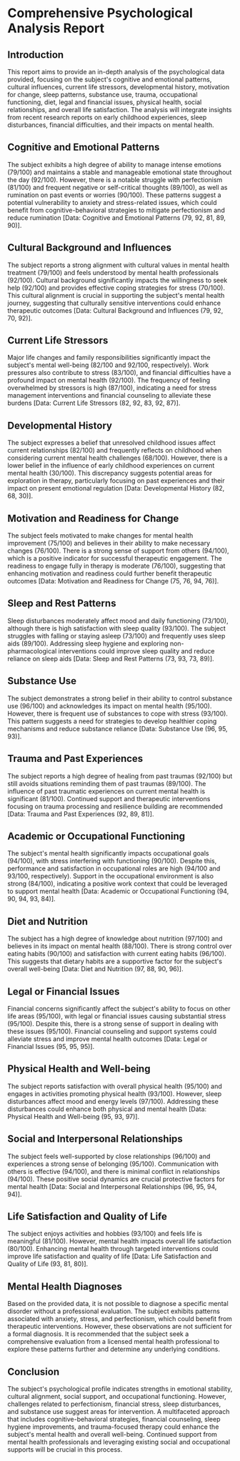 # Comprehensive Psychological Analysis Report

## Introduction

This report aims to provide an in-depth analysis of the psychological data provided, focusing on the subject's cognitive and emotional patterns, cultural influences, current life stressors, developmental history, motivation for change, sleep patterns, substance use, trauma, occupational functioning, diet, legal and financial issues, physical health, social relationships, and overall life satisfaction. The analysis will integrate insights from recent research reports on early childhood experiences, sleep disturbances, financial difficulties, and their impacts on mental health.

## Cognitive and Emotional Patterns

The subject exhibits a high degree of ability to manage intense emotions (79/100) and maintains a stable and manageable emotional state throughout the day (92/100). However, there is a notable struggle with perfectionism (81/100) and frequent negative or self-critical thoughts (89/100), as well as rumination on past events or worries (90/100). These patterns suggest a potential vulnerability to anxiety and stress-related issues, which could benefit from cognitive-behavioral strategies to mitigate perfectionism and reduce rumination [Data: Cognitive and Emotional Patterns (79, 92, 81, 89, 90)].

## Cultural Background and Influences

The subject reports a strong alignment with cultural values in mental health treatment (79/100) and feels understood by mental health professionals (92/100). Cultural background significantly impacts the willingness to seek help (92/100) and provides effective coping strategies for stress (70/100). This cultural alignment is crucial in supporting the subject's mental health journey, suggesting that culturally sensitive interventions could enhance therapeutic outcomes [Data: Cultural Background and Influences (79, 92, 70, 92)].

## Current Life Stressors

Major life changes and family responsibilities significantly impact the subject's mental well-being (82/100 and 92/100, respectively). Work pressures also contribute to stress (83/100), and financial difficulties have a profound impact on mental health (92/100). The frequency of feeling overwhelmed by stressors is high (87/100), indicating a need for stress management interventions and financial counseling to alleviate these burdens [Data: Current Life Stressors (82, 92, 83, 92, 87)].

## Developmental History

The subject expresses a belief that unresolved childhood issues affect current relationships (82/100) and frequently reflects on childhood when considering current mental health challenges (68/100). However, there is a lower belief in the influence of early childhood experiences on current mental health (30/100). This discrepancy suggests potential areas for exploration in therapy, particularly focusing on past experiences and their impact on present emotional regulation [Data: Developmental History (82, 68, 30)].

## Motivation and Readiness for Change

The subject feels motivated to make changes for mental health improvement (75/100) and believes in their ability to make necessary changes (76/100). There is a strong sense of support from others (94/100), which is a positive indicator for successful therapeutic engagement. The readiness to engage fully in therapy is moderate (76/100), suggesting that enhancing motivation and readiness could further benefit therapeutic outcomes [Data: Motivation and Readiness for Change (75, 76, 94, 76)].

## Sleep and Rest Patterns

Sleep disturbances moderately affect mood and daily functioning (73/100), although there is high satisfaction with sleep quality (93/100). The subject struggles with falling or staying asleep (73/100) and frequently uses sleep aids (89/100). Addressing sleep hygiene and exploring non-pharmacological interventions could improve sleep quality and reduce reliance on sleep aids [Data: Sleep and Rest Patterns (73, 93, 73, 89)].

## Substance Use

The subject demonstrates a strong belief in their ability to control substance use (96/100) and acknowledges its impact on mental health (95/100). However, there is frequent use of substances to cope with stress (93/100). This pattern suggests a need for strategies to develop healthier coping mechanisms and reduce substance reliance [Data: Substance Use (96, 95, 93)].

## Trauma and Past Experiences

The subject reports a high degree of healing from past traumas (92/100) but still avoids situations reminding them of past traumas (89/100). The influence of past traumatic experiences on current mental health is significant (81/100). Continued support and therapeutic interventions focusing on trauma processing and resilience building are recommended [Data: Trauma and Past Experiences (92, 89, 81)].

## Academic or Occupational Functioning

The subject's mental health significantly impacts occupational goals (94/100), with stress interfering with functioning (90/100). Despite this, performance and satisfaction in occupational roles are high (94/100 and 93/100, respectively). Support in the occupational environment is also strong (84/100), indicating a positive work context that could be leveraged to support mental health [Data: Academic or Occupational Functioning (94, 90, 94, 93, 84)].

## Diet and Nutrition

The subject has a high degree of knowledge about nutrition (97/100) and believes in its impact on mental health (88/100). There is strong control over eating habits (90/100) and satisfaction with current eating habits (96/100). This suggests that dietary habits are a supportive factor for the subject's overall well-being [Data: Diet and Nutrition (97, 88, 90, 96)].

## Legal or Financial Issues

Financial concerns significantly affect the subject's ability to focus on other life areas (95/100), with legal or financial issues causing substantial stress (95/100). Despite this, there is a strong sense of support in dealing with these issues (95/100). Financial counseling and support systems could alleviate stress and improve mental health outcomes [Data: Legal or Financial Issues (95, 95, 95)].

## Physical Health and Well-being

The subject reports satisfaction with overall physical health (95/100) and engages in activities promoting physical health (93/100). However, sleep disturbances affect mood and energy levels (97/100). Addressing these disturbances could enhance both physical and mental health [Data: Physical Health and Well-being (95, 93, 97)].

## Social and Interpersonal Relationships

The subject feels well-supported by close relationships (96/100) and experiences a strong sense of belonging (95/100). Communication with others is effective (94/100), and there is minimal conflict in relationships (94/100). These positive social dynamics are crucial protective factors for mental health [Data: Social and Interpersonal Relationships (96, 95, 94, 94)].

## Life Satisfaction and Quality of Life

The subject enjoys activities and hobbies (93/100) and feels life is meaningful (81/100). However, mental health impacts overall life satisfaction (80/100). Enhancing mental health through targeted interventions could improve life satisfaction and quality of life [Data: Life Satisfaction and Quality of Life (93, 81, 80)].

## Mental Health Diagnoses

Based on the provided data, it is not possible to diagnose a specific mental disorder without a professional evaluation. The subject exhibits patterns associated with anxiety, stress, and perfectionism, which could benefit from therapeutic interventions. However, these observations are not sufficient for a formal diagnosis. It is recommended that the subject seek a comprehensive evaluation from a licensed mental health professional to explore these patterns further and determine any underlying conditions.

## Conclusion

The subject's psychological profile indicates strengths in emotional stability, cultural alignment, social support, and occupational functioning. However, challenges related to perfectionism, financial stress, sleep disturbances, and substance use suggest areas for intervention. A multifaceted approach that includes cognitive-behavioral strategies, financial counseling, sleep hygiene improvements, and trauma-focused therapy could enhance the subject's mental health and overall well-being. Continued support from mental health professionals and leveraging existing social and occupational supports will be crucial in this process.